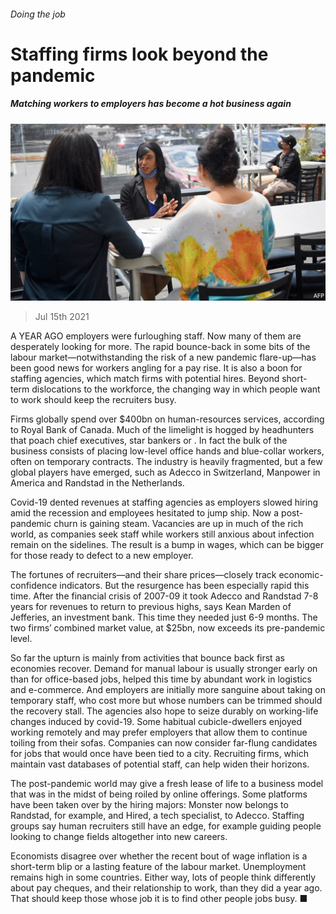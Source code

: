 ###### Doing the job

# Staffing firms look beyond the pandemic 

##### Matching workers to employers has become a hot business again 

![image](images/20210717_WBP503.jpg) 

> Jul 15th 2021 

A  YEAR AGO employers were furloughing staff. Now many of them are desperately looking for more. The rapid bounce-back in some bits of the labour market—notwithstanding the risk of a new pandemic flare-up—has been good news for workers angling for a pay rise. It is also a boon for staffing agencies, which match firms with potential hires. Beyond short-term dislocations to the workforce, the changing way in which people want to work should keep the recruiters busy.

Firms globally spend over $400bn on human-resources services, according to Royal Bank of Canada. Much of the limelight is hogged by headhunters that poach chief executives, star bankers or . In fact the bulk of the business consists of placing low-level office hands and blue-collar workers, often on temporary contracts. The industry is heavily fragmented, but a few global players have emerged, such as Adecco in Switzerland, Manpower in America and Randstad in the Netherlands.


Covid-19 dented revenues at staffing agencies as employers slowed hiring amid the recession and employees hesitated to jump ship. Now a post-pandemic churn is gaining steam. Vacancies are up in much of the rich world, as companies seek staff while workers still anxious about infection remain on the sidelines. The result is a bump in wages, which can be bigger for those ready to defect to a new employer.

The fortunes of recruiters—and their share prices—closely track economic-confidence indicators. But the resurgence has been especially rapid this time. After the financial crisis of 2007-09 it took Adecco and Randstad 7-8 years for revenues to return to previous highs, says Kean Marden of Jefferies, an investment bank. This time they needed just 6-9 months. The two firms’ combined market value, at $25bn, now exceeds its pre-pandemic level.

So far the upturn is mainly from activities that bounce back first as economies recover. Demand for manual labour is usually stronger early on than for office-based jobs, helped this time by abundant work in logistics and e-commerce. And employers are initially more sanguine about taking on temporary staff, who cost more but whose numbers can be trimmed should the recovery stall. The agencies also hope to seize durably on working-life changes induced by covid-19. Some habitual cubicle-dwellers enjoyed working remotely and may prefer employers that allow them to continue toiling from their sofas. Companies can now consider far-flung candidates for jobs that would once have been tied to a city. Recruiting firms, which maintain vast databases of potential staff, can help widen their horizons.

The post-pandemic world may give a fresh lease of life to a business model that was in the midst of being roiled by online offerings. Some platforms have been taken over by the hiring majors: Monster now belongs to Randstad, for example, and Hired, a tech specialist, to Adecco. Staffing groups say human recruiters still have an edge, for example guiding people looking to change fields altogether into new careers.

Economists disagree over whether the recent bout of wage inflation is a short-term blip or a lasting feature of the labour market. Unemployment remains high in some countries. Either way, lots of people think differently about pay cheques, and their relationship to work, than they did a year ago. That should keep those whose job it is to find other people jobs busy. ■

